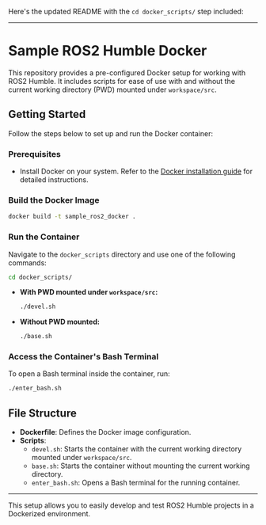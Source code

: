 Here's the updated README with the `cd docker_scripts/` step included:

---

# Sample ROS2 Humble Docker

This repository provides a pre-configured Docker setup for working with ROS2 Humble. It includes scripts for ease of use with and without the current working directory (PWD) mounted under `workspace/src`.

## Getting Started

Follow the steps below to set up and run the Docker container:

### Prerequisites
- Install Docker on your system. Refer to the [Docker installation guide](https://docs.docker.com/get-docker/) for detailed instructions.

### Build the Docker Image
```bash
docker build -t sample_ros2_docker .
```

### Run the Container
Navigate to the `docker_scripts` directory and use one of the following commands:
```bash
cd docker_scripts/
```

- **With PWD mounted under `workspace/src`:**
  ```bash
  ./devel.sh
  ```
- **Without PWD mounted:**
  ```bash
  ./base.sh
  ```

### Access the Container's Bash Terminal
To open a Bash terminal inside the container, run:
```bash
./enter_bash.sh
```

## File Structure
- **Dockerfile**: Defines the Docker image configuration.
- **Scripts**:
  - `devel.sh`: Starts the container with the current working directory mounted under `workspace/src`.
  - `base.sh`: Starts the container without mounting the current working directory.
  - `enter_bash.sh`: Opens a Bash terminal for the running container.

---

This setup allows you to easily develop and test ROS2 Humble projects in a Dockerized environment.
